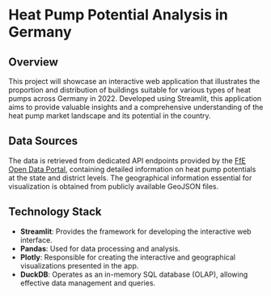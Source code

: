 # Heat Pump Potential Analysis in Germany

## Overview
This project will showcase an interactive web application that illustrates the proportion and distribution of buildings suitable for various types of heat pumps across Germany in 2022. Developed using Streamlit, this application aims to provide valuable insights and a comprehensive understanding of the heat pump market landscape and its potential in the country.

## Data Sources
The data is retrieved from dedicated API endpoints provided by the [FfE Open Data Portal](https://opendata.ffe.de/), containing detailed information on heat pump potentials at the state and district levels. The geographical information essential for visualization is obtained from publicly available GeoJSON files.

## Technology Stack
- **Streamlit**: Provides the framework for developing the interactive web interface.
- **Pandas**: Used for data processing and analysis.
- **Plotly**: Responsible for creating the interactive and geographical visualizations presented in the app.
- **DuckDB**: Operates as an in-memory SQL database (OLAP), allowing effective data management and queries.
